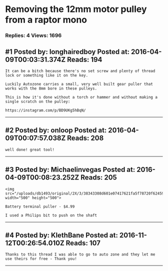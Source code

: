 # Removing the 12mm motor pulley from a raptor mono

### Replies: 4 Views: 1696

## \#1 Posted by: longhairedboy Posted at: 2016-04-09T00:03:31.374Z Reads: 194

```
It can be a bitch because there's no set screw and plenty of thread lock or something like it on the key. 

Luckily Autozone carries a small, very well built gear puller that works with the 8mm bore in these pulleys. 

This is how it's done without a torch or hammer and without making a single scratch on the pulley:

https://instagram.com/p/BD9UKg5hBqN/
```

---
## \#2 Posted by: onloop Posted at: 2016-04-09T00:07:57.038Z Reads: 208

```
well done! great tool!
```

---
## \#3 Posted by: Michaelinvegas Posted at: 2016-04-09T00:08:23.252Z Reads: 205

```
<img src="/uploads/db1493/original/2X/3/38343308d601e07417621fa5f78720f624598dc8.jpeg" width="500" height="500">

Battery terminal puller - $4.99

I used a Philips bit to push on the shaft
```

---
## \#4 Posted by: KlethBane Posted at: 2016-11-12T00:26:54.010Z Reads: 107

```
Thanks to this thread I was able to go to auto zone and they let me use theirs for free - Thank you!
```

---
